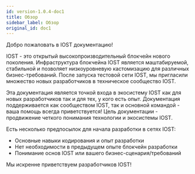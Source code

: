 ```yaml
---
id: version-1.0.4-doc1
title: Обзор
sidebar_label: Обзор
original_id: doc1
---
```


Добро пожаловать в IOST документацию!

IOST - это открытый высокопроизводительный блокчейн нового поколения. Инфраструктура блокчейна IOST является маштабируемой, стабильной и позволяет низкоуровневую кастомизацию для различных бизнес-требований. После запуска тестовой сети IOST, мы пригласили множество новых разработчиков в техническое сообщество IOST.

Эта документация является точкой входа в экосистему IOST как для новых разработчиков так и для тех, у кого есть опыт. Документация поддерживается как сообществом IOST, так и основной командой - ваша помощь всегда приветствуется! Цель документации - продвижение четкого понимания технологии и экосистемы IOST.

Есть несколько предпосылок для начала разработки в сетях IOST:

* Основные навыки кодирования и опыт разработки
* Нет необходимости в предыдущем опыте блокчейн разработки
* Понимание основ IOST или вашего бизнес-сценария/требований

Мы искренне приветствуем разработчиков IOST!
